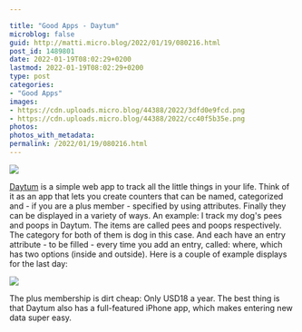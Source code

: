 ```yaml
---

title: "Good Apps - Daytum"
microblog: false
guid: http://matti.micro.blog/2022/01/19/080216.html
post_id: 1489801
date: 2022-01-19T08:02:29+0200
lastmod: 2022-01-19T08:02:29+0200
type: post
categories:
- "Good Apps"
images:
- https://cdn.uploads.micro.blog/44388/2022/3dfd0e9fcd.png
- https://cdn.uploads.micro.blog/44388/2022/cc40f5b35e.png
photos:
photos_with_metadata:
permalink: /2022/01/19/080216.html
---
```

![](https://blog.martin-haehnel.de/uploads/2022/3dfd0e9fcd.png)

[Daytum](https://daytum.com) is a simple web app to track all the little things in your life. Think of it as an app that lets you create counters that can be named, categorized and - if you are a plus member - specified by using attributes. Finally they can be displayed in a variety of ways. An example: I track my dog's pees and poops in Daytum. The items are called pees and poops respectively. The category for both of them is dog in this case. And each have an entry attribute - to be filled - every time you add an entry, called: where, which has two options (inside and outside). Here is a couple of example displays for the last day:

![](https://blog.martin-haehnel.de/uploads/2022/cc40f5b35e.png)

The plus membership is dirt cheap: Only USD18 a year. The best thing is that Daytum also has a full-featured iPhone app, which makes entering new data super easy.
